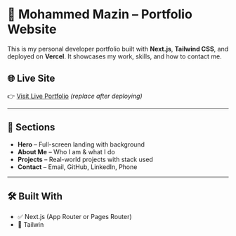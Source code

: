 # 🚀 Mohammed Mazin – Portfolio Website

This is my personal developer portfolio built with **Next.js**, **Tailwind CSS**, and deployed on **Vercel**. It showcases my work, skills, and how to contact me.

## 🌐 Live Site

👉 [Visit Live Portfolio](https://your-vercel-link.vercel.app) *(replace after deploying)*

---

## 📁 Sections

- **Hero** – Full-screen landing with background
- **About Me** – Who I am & what I do
- **Projects** – Real-world projects with stack used
- **Contact** – Email, GitHub, LinkedIn, Phone

---

## 🛠️ Built With

- ✅ Next.js (App Router or Pages Router)
- 🎨 Tailwin
